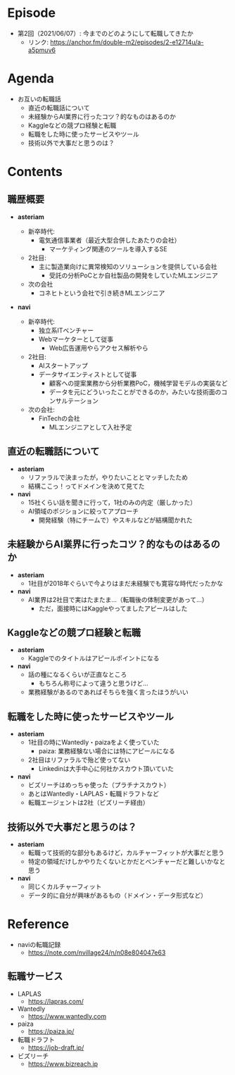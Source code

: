 # Episode
- 第2回（2021/06/07）: 今までのどのようにして転職してきたか
	- リンク: https://anchor.fm/double-m2/episodes/2-e12714u/a-a5pmuv6

# Agenda
- お互いの転職話
    - 直近の転職話について
 	- 未経験からAI業界に行ったコツ？的なものはあるのか
 	- Kaggleなどの競プロ経験と転職
 	- 転職をした時に使ったサービスやツール
 	- 技術以外で大事だと思うのは？

# Contents
## 職歴概要
- **asteriam**
    - 新卒時代:
        - 電気通信事業者（最近大型合併したあたりの会社）
            - マーケティング関連のツールを導入するSE
    - 2社目:
        - 主に製造業向けに異常検知のソリューションを提供している会社
            - 受託の分析PoCとか自社製品の開発をしていたMLエンジニア
    - 次の会社
        - コネヒトという会社で引き続きMLエンジニア

- **navi**
    - 新卒時代:
        - 独立系ITベンチャー
        - Webマーケターとして従事
            - Web広告運用やらアクセス解析やら
    - 2社目:
        - AIスタートアップ
        - データサイエンティストとして従事
            - 顧客への提案業務から分析業務PoC，機械学習モデルの実装など
            - データを元にどういったことができるのか，みたいな技術面のコンサルテーション
    - 次の会社:
        - FinTechの会社
            - MLエンジニアとして入社予定

## 直近の転職話について
- **asteriam**
    - リファラルで決まったが，やりたいこととマッチしたため
    - 結構ここっ！ってドメインを決めて見てた
- **navi**
    - 15社くらい話を聞きに行って，1社のみの内定（厳しかった）
	- AI領域のポジションに絞ってアプローチ
	    - 開発経験（特にチームで）やスキルなどが結構聞かれた

## 未経験からAI業界に行ったコツ？的なものはあるのか
- **asteriam**
    - 1社目が2018年ぐらいで今よりはまだ未経験でも寛容な時代だったかな
- **navi**
    - AI業界は2社目で実はたまたま...（転職後の体制変更があって...）
	    - ただ，面接時にはKaggleやってましたアピールはした

## Kaggleなどの競プロ経験と転職
- **asteriam**
    - Kaggleでのタイトルはアピールポイントになる
- **navi**
    - 話の種になるくらいが正直なところ
        - もちろん称号によって違うと思うけど...
	- 業務経験があるのであればそちらを強く言ったほうがいい

## 転職をした時に使ったサービスやツール
- **asteriam**
    - 1社目の時にWantedly・paizaをよく使っていた
	    - paiza: 業務経験ない場合には特にアピールになる
	- 2社目はリファラルで殆ど使ってない
	    - Linkedinは大手中心に何社かスカウト頂いていた
- **navi**
    - ビズリーチはめっちゃ使った（プラチナスカウト）
	- あとはWantedly・LAPLAS・転職ドラフトなど
	- 転職エージェントは2社（ビズリーチ経由）

## 技術以外で大事だと思うのは？
- **asteriam**
    - 転職って技術的な部分もあるけど，カルチャーフィットが大事だと思う
	- 特定の領域だけしかやりたくないとかだとベンチャーだと難しいかなと思う
- **navi**
    - 同じくカルチャーフィット
	- データ的に自分が興味があるもの（ドメイン・データ形式など）

# Reference
- naviの転職記録
    - https://note.com/nvillage24/n/n08e804047e63

## 転職サービス
- LAPLAS
    - https://lapras.com/
- Wantedly
    - https://www.wantedly.com
- paiza
    - https://paiza.jp/
- 転職ドラフト
    - https://job-draft.jp/
- ビズリーチ
    - https://www.bizreach.jp
